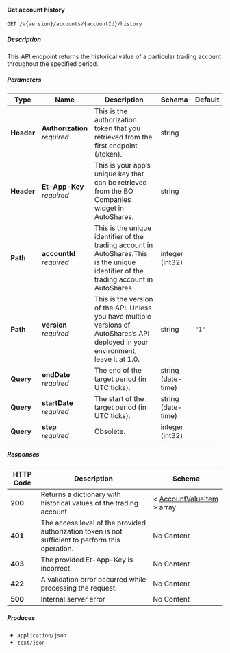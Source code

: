 
<a name="useraccounts_getaccounthistory"></a>
#### Get account history
```
GET /v{version}/accounts/{accountId}/history
```


##### Description
This API endpoint returns the historical value of a particular trading account throughout the specified period.


##### Parameters

|Type|Name|Description|Schema|Default|
|---|---|---|---|---|
|**Header**|**Authorization**  <br>*required*|This is the authorization token that you retrieved from the first endpoint (/token).|string||
|**Header**|**Et-App-Key**  <br>*required*|This is your app’s unique key that can be retrieved from the BO Companies widget in AutoShares.|string||
|**Path**|**accountId**  <br>*required*|This is the unique identifier of the trading account in AutoShares.This is the unique identifier of the trading account in AutoShares.|integer (int32)||
|**Path**|**version**  <br>*required*|This is the version of the API. Unless you have multiple versions of AutoShares’s API deployed in your environment, leave it at 1.0.|string|`"1"`|
|**Query**|**endDate**  <br>*required*|The end of the target period (in UTC ticks).|string (date-time)||
|**Query**|**startDate**  <br>*required*|The start of the target period (in UTC ticks).|string (date-time)||
|**Query**|**step**  <br>*required*|Obsolete.|integer (int32)||


##### Responses

|HTTP Code|Description|Schema|
|---|---|---|
|**200**|Returns a dictionary with historical values of the trading account|< [AccountValueItem](#accountvalueitem) > array|
|**401**|The access level of the provided authorization token is not sufficient to perform this operation.|No Content|
|**403**|The provided Et-App-Key is incorrect.|No Content|
|**422**|A validation error occurred while processing the request.|No Content|
|**500**|Internal server error|No Content|


##### Produces

* `application/json`
* `text/json`



